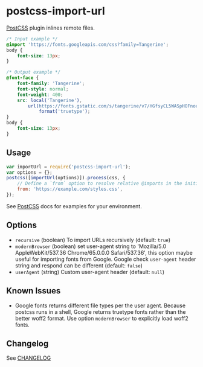 # postcss-import-url

[PostCSS](https://github.com/postcss/postcss) plugin inlines remote files.

```css
/* Input example */
@import 'https://fonts.googleapis.com/css?family=Tangerine';
body {
    font-size: 13px;
}
```

```css
/* Output example */
@font-face {
    font-family: 'Tangerine';
    font-style: normal;
    font-weight: 400;
    src: local('Tangerine'),
        url(https://fonts.gstatic.com/s/tangerine/v7/HGfsyCL5WASpHOFnouG-RKCWcynf_cDxXwCLxiixG1c.ttf)
            format('truetype');
}
body {
    font-size: 13px;
}
```

## Usage

```js
var importUrl = require('postcss-import-url');
var options = {};
postcss([importUrl(options)]).process(css, {
    // Define a `from` option to resolve relative @imports in the initial css to a url.
    from: 'https://example.com/styles.css',
});
```

See [PostCSS](https://github.com/postcss/postcss#usage) docs for examples for your environment.

## Options

-   `recursive` (boolean) To import URLs recursively (default: `true`)
-   `modernBrowser` (boolean) set user-agent string to 'Mozilla/5.0 AppleWebKit/537.36 Chrome/65.0.0.0 Safari/537.36', this option maybe useful for importing fonts from Google. Google check `user-agent` header string and respond can be different (default: `false`)
-   `userAgent` (string) Custom user-agent header (default: `null`)

## Known Issues

-   Google fonts returns different file types per the user agent. Because postcss runs in a shell,
    Google returns truetype fonts rather than the better woff2 format.
    Use option `modernBrowser` to explicitly load woff2 fonts.

## Changelog

See [CHANGELOG](CHANGELOG.md)
